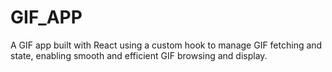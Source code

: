 # GIF_APP
A GIF app built with React using a custom hook to manage GIF fetching and state, enabling smooth and efficient GIF browsing and display.
